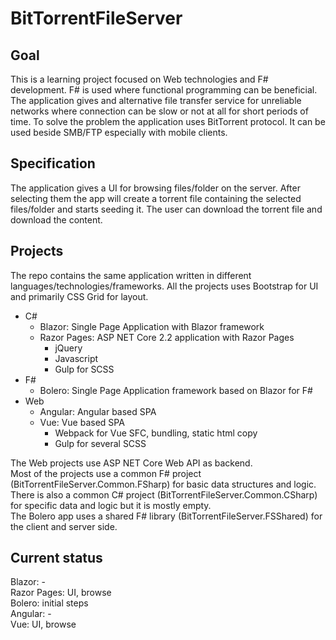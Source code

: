 # BitTorrentFileServer

## Goal

This is a learning project focused on Web technologies and F# development. F# is used where functional programming can be beneficial.
The application gives and alternative file transfer service for unreliable networks where connection can be slow or not at all for short periods of time. To solve the problem the application uses BitTorrent protocol. It can be used beside SMB/FTP especially with mobile clients.


## Specification

The application gives a UI for browsing files/folder on the server. After selecting them the app will create a torrent file containing the selected files/folder and starts seeding it. The user can download the torrent file and download the content.


## Projects

The repo contains the same application written in different languages/technologies/frameworks. 
All the projects uses Bootstrap for UI and primarily CSS Grid for layout.

* C#
    * Blazor: Single Page Application with Blazor framework
    * Razor Pages: ASP NET Core 2.2 application with Razor Pages
        * jQuery 
        * Javascript
        * Gulp for SCSS
* F#
    * Bolero: Single Page Application framework based on Blazor for F#
* Web
    * Angular: Angular based SPA
    * Vue:  Vue based SPA
        * Webpack for Vue SFC, bundling, static html copy
        * Gulp for several SCSS

The Web projects use ASP NET Core Web API as backend.  
Most of the projects use a common F# project (BitTorrentFileServer.Common.FSharp) for basic data structures and logic. There is also a common C# project (BitTorrentFileServer.Common.CSharp) for specific data and logic but it is mostly empty.  
The Bolero app uses a shared F# library (BitTorrentFileServer.FSShared) for the client and server side.  

## Current status
Blazor: -  
Razor Pages: UI, browse  
Bolero: initial steps  
Angular: -  
Vue: UI, browse  
